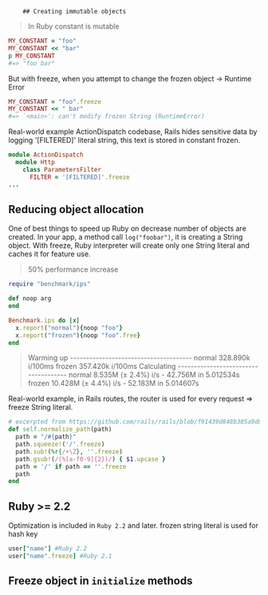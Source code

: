
		## Creating immutable objects

> In Ruby constant is mutable

```ruby
MY_CONSTANT = "foo"
MY_CONSTANT << "bar"
p MY_CONSTANT
#=> "foo bar"
```
But with freeze, when you attempt to change the frozen object -> Runtime Error
```ruby
MY_CONSTANT = "foo".freeze
MY_CONSTANT << " bar"
#=> `<main>': can't modify frozen String (RuntimeError)
```
Real-world example
ActionDispatch codebase, Rails hides sensitive data by logging '[FILTERED]' literal string, this text is stored in constant frozen.
```ruby
module ActionDispatch
  module Http
    class ParametersFilter
      FILTER = '[FILTERED]'.freeze
...
```
## Reducing object allocation
One of best things to speed up Ruby on decrease number of objects are created.
In your app, a method call `log("foobar")`, it is creating a String object.
With freeze, Ruby interpreter will create only one String literal and caches it for feature use. 
> 50% performance increase
```ruby
require "benchmark/ips"

def noop arg
end

Benchmark.ips do |x|
  x.report("normal"){noop "foo"}
  x.report("frozen"){noop "foo".free}
end
```

> Warming up --------------------------------------
              normal   328.890k i/100ms
              frozen   357.420k i/100ms
Calculating -------------------------------------
              normal      8.535M (± 2.4%) i/s -     42.756M in   5.012534s
              frozen     10.428M (± 4.4%) i/s -     52.183M in   5.014607s

Real-world example, in Rails routes, the router is used for every request => freeze String literal.
```ruby
# excerpted from https://github.com/rails/rails/blob/f91439d848b305a9d8f83c10905e5012180ffa28/actionpack/lib/action_dispatch/journey/router/utils.rb#L15
def self.normalize_path(path)
  path = "/#{path}"
  path.squeeze!('/'.freeze)
  path.sub!(%r{/+\Z}, ''.freeze)
  path.gsub!(/(%[a-f0-9]{2})/) { $1.upcase }
  path = '/' if path == ''.freeze
  path
end
```
## Ruby >= 2.2
Optimization is included in `Ruby 2.2` and later.
frozen string literal is used for hash key
```ruby
user["name"] #Ruby 2.2
user["name".freeze] #Ruby 2.1
```
## Freeze object in `initialize` methods
	
